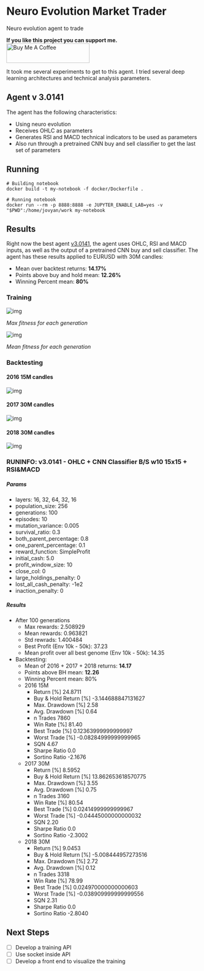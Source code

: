 
  

# Neuro Evolution Market Trader
Neuro evolution agent to trade

**If you like this project you can support me.**  
<a href="https://www.buymeacoffee.com/daniloaleixo" target="_blank"><img src="https://cdn.buymeacoffee.com/buttons/default-white.png" alt="Buy Me A Coffee" style="height: 51px !important;width: 217px !important;" ></a>

It took me several experiments to get to this agent. I tried several deep learning architectures and technical analysis parameters. 

## Agent v 3.0141

The agent has the following characteristics:
* Using neuro evolution
* Receives OHLC as parameters
* Generates RSI and MACD technical indicators to be used as parameters
* Also run through a pretrained CNN buy and sell classifier to get the last set of parameters  

## Running 
```
# Building notebook
docker build -t my-notebook -f docker/Dockerfile .

# Running notebook
docker run --rm -p 8888:8888 -e JUPYTER_ENABLE_LAB=yes -v "$PWD":/home/jovyan/work my-notebook
```



## Results
Right now the best agent [v3.0141](https://github.com/daniloaleixo/NeuroEvolutionMarketTrader#runinfo-v30141---ohlc--cnn-classifier-bs-w10-15x15--rsimacd), the agent uses OHLC, RSI and MACD inputs, as well as the output of a pretrained CNN buy and sell classifier. 
The agent has these results applied to EURUSD with 30M candles:
* Mean over backtest returns: **14.17%**
* Points above buy and hold mean: **12.26%**
* Winning Percent mean: **80%**

### Training
![img](https://github.com/daniloaleixo/NeuroEvolutionMarketTrader/blob/master/images/Screenshot%20from%202020-07-25%2021-17-43.png)

*Max fitness for each generation*

![img](https://github.com/daniloaleixo/NeuroEvolutionMarketTrader/blob/master/images/Screenshot%20from%202020-07-25%2021-17-49.png)

*Mean fitness for each generation*

### Backtesting
#### 2016 15M candles
![img](https://github.com/daniloaleixo/NeuroEvolutionMarketTrader/blob/master/images/Screenshot%20from%202020-07-25%2022-20-36.png)
#### 2017 30M candles
![img](https://github.com/daniloaleixo/NeuroEvolutionMarketTrader/blob/master/images/Screenshot%20from%202020-07-25%2021-27-19.png)
#### 2018 30M candles
![img](https://github.com/daniloaleixo/NeuroEvolutionMarketTrader/blob/master/images/Screenshot%20from%202020-07-25%2021-27-51.png)

### RUNINFO: v3.0141 - OHLC + CNN Classifier B/S w10 15x15 + RSI&MACD
##### Params 
- layers:			16, 32, 64, 32, 16
- population_size: 256
- generations: 100
- episodes: 10
- mutation_variance: 0.005
- survival_ratio: 0.3
- both_parent_percentage: 0.8
- one_parent_percentage: 0.1 
- reward_function: SimpleProfit
- initial_cash: 5.0
- profit_window_size: 10
- close_col: 0
- large_holdings_penalty: 0
- lost_all_cash_penalty: -1e2
- inaction_penalty: 0
##### Results
* After 100 generations
  * Max rewards: 2.508929
  * Mean rewards: 0.963821
  * Std rewrads: 1.400484  
  * Best Profit (Env 10k - 50k): 37.23
  * Mean profit over all best genome (Env 10k - 50k):  14.35
* Backtesting:
  * Mean of 2016 + 2017 + 2018 returns: **14.17**
  * Points above BH mean: **12.26**
  * Winning Percent mean: 80%
  * 2016 15M
    * Return [%] 					 24.8711
    * Buy & Hold Return [%]  				 -3.144688847131627
    * Max. Drawdown [%] 				 2.58
    * Avg. Drawdown [%] 				 0.64
    * n Trades 					 7860
    * Win Rate [%] 					 81.40
    * Best Trade [%] 					 0.12363999999999997
    * Worst Trade [%]  				 -0.08284999999999965
    * SQN 						 4.67
    * Sharpe Ratio 					 0.0
    * Sortino Ratio 					 -2.1676
  * 2017 30M
    * Return [%] 					 8.5952
    * Buy & Hold Return [%]  				 13.862653618570775
    * Max. Drawdown [%] 				 3.55
    * Avg. Drawdown [%] 				 0.75
    * n Trades 					 3160
    * Win Rate [%] 					 80.54
    * Best Trade [%] 					 0.02414999999999967
    * Worst Trade [%]  				 -0.04445000000000032
    * SQN 						 2.20
    * Sharpe Ratio 					 0.0
    * Sortino Ratio 					 -2.3002
  * 2018 30M
    * Return [%] 					 9.0453
    * Buy & Hold Return [%]  				 -5.008444957273516
    * Max. Drawdown [%] 				 2.72
    * Avg. Drawdown [%] 				 0.12
    * n Trades 					 3318
    * Win Rate [%] 					 78.99
    * Best Trade [%] 					 0.024970000000000603
    * Worst Trade [%]  				 -0.038909999999999556
    * SQN 						 2.31
    * Sharpe Ratio 					 0.0
    * Sortino Ratio 					 -2.8040

## Next Steps
* [ ] Develop a training API
* [ ] Use socket inside API
* [ ] Develop a front end to visualize the training
